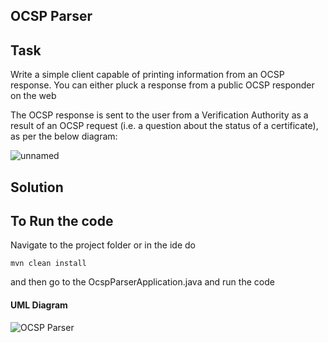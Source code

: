 ## OCSP Parser

## Task
Write a simple client capable of printing information from an OCSP
response. You can either pluck a response from a public OCSP responder on the web

The OCSP response is sent to the user from a Verification Authority as a result of an OCSP request (i.e. a question about the status of a certificate), as per the below diagram:

![unnamed](https://user-images.githubusercontent.com/57875037/143683749-f45a5db2-f9c4-4869-a757-4c1b564d8b04.png)

## Solution

## To Run the code
Navigate to the project folder or in the ide do
 ```
mvn clean install
```
and then go to the OcspParserApplication.java and run the code

#### UML Diagram
![OCSP Parser](https://user-images.githubusercontent.com/57875037/105860640-1428b780-5fee-11eb-992c-68e4bb2a3504.png)


